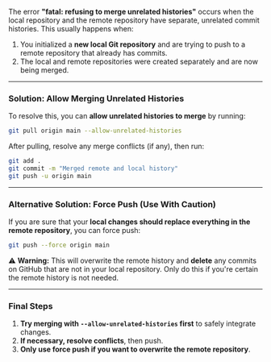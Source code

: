 The error **"fatal: refusing to merge unrelated histories"** occurs when the local repository and the remote repository have separate, unrelated commit histories. This usually happens when:  

1. You initialized a **new local Git repository** and are trying to push to a remote repository that already has commits.  
2. The local and remote repositories were created separately and are now being merged.  

---

### **Solution: Allow Merging Unrelated Histories**
To resolve this, you can **allow unrelated histories to merge** by running:  

```sh
git pull origin main --allow-unrelated-histories
```
After pulling, resolve any merge conflicts (if any), then run:  

```sh
git add .
git commit -m "Merged remote and local history"
git push -u origin main
```

---

### **Alternative Solution: Force Push (Use With Caution)**
If you are sure that your **local changes should replace everything in the remote repository**, you can force push:  

```sh
git push --force origin main
```
⚠ **Warning:** This will overwrite the remote history and **delete** any commits on GitHub that are not in your local repository. Only do this if you're certain the remote history is not needed.  

---

### **Final Steps**
1. **Try merging with `--allow-unrelated-histories` first** to safely integrate changes.  
2. **If necessary, resolve conflicts**, then push.  
3. **Only use force push if you want to overwrite the remote repository**.  

